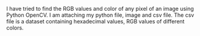 I have tried to find the RGB values and color of any pixel of an image using Python OpenCV. I am attaching my python file, image and csv file. The csv file is a dataset containing hexadecimal values, RGB values of different colors.
